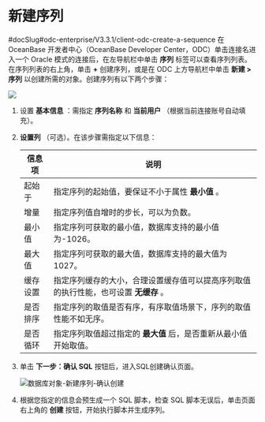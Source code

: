新建序列 
=========================
#docSlug#odc-enterprise/V3.3.1/client-odc-create-a-sequence
在 OceanBase 开发者中心（OceanBase Developer Center，ODC）单击连接名进入一个 Oracle 模式的连接后，在左导航栏中单击 **序列** 标签可以查看序列列表。在序列列表的右上角，单击 **+** 创建序列，或是在 ODC 上方导航栏中单击 **新建 \> 序列** 以创建所需的对象。创建序列有以下两个步骤：

![](https://help-static-aliyun-doc.aliyuncs.com/assets/img/zh-CN/4729171361/p138331.png)

1. 设置 **基本信息** ：需指定 **序列名称** 和 **当前用户** （根据当前连接账号自动填充）。

   

2. **设置列** （可选）。在该步骤需指定以下信息：

   

   | 信息项  |                      说明                       |
   |------|-----------------------------------------------|
   | 起始于  | 指定序列的起始值，要保证不小于属性 **最小值** 。                   |
   | 增量   | 指定序列值自增时的步长，可以为负数。                            |
   | 最小值  | 指定序列可获取的最小值，数据库支持的最小值为-1026。                  |
   | 最大值  | 指定序列可获取的最大值，数据库支持的最大值为 1027。                  |
   | 缓存设置 | 指定序列缓存的大小，合理设置缓存值可以提高序列取值的执行性能，也可设置 **无缓存** 。 |
   | 是否排序 | 指定序列的取值是否有序，有序取值场景下，序列的取值性能不如无序。              |
   | 是否循环 | 指定序列取值超过指定的 **最大值** 后，是否重新从最小值开始取值。           |

   

3. 单击 **下一步：确认 SQL** 按钮后，进入SQL创建确认页面。

   ![数据库对象-新建序列-确认创建](https://help-static-aliyun-doc.aliyuncs.com/assets/img/zh-CN/4729171361/p326072.png)
   

4. 根据您指定的信息会预生成一个 SQL 脚本，检查 SQL 脚本无误后，单击页面右上角的 **创建** 按钮，开始执行脚本并生成序列。

   



